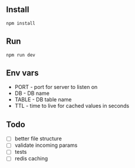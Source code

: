 ## Install
```
npm install
```

## Run
```
npm run dev
```


## Env vars
- PORT - port for server to listen on
- DB - DB name
- TABLE - DB table name
- TTL - time to live for cached values in seconds

## Todo
- [ ] better file structure
- [ ] validate incoming params
- [ ] tests
- [ ] redis caching

